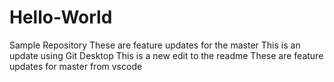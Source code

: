 # Hello-World
Sample Repository
These are feature updates for the master
This is an update using Git Desktop
This is a new edit to the readme
These are feature updates for master from vscode